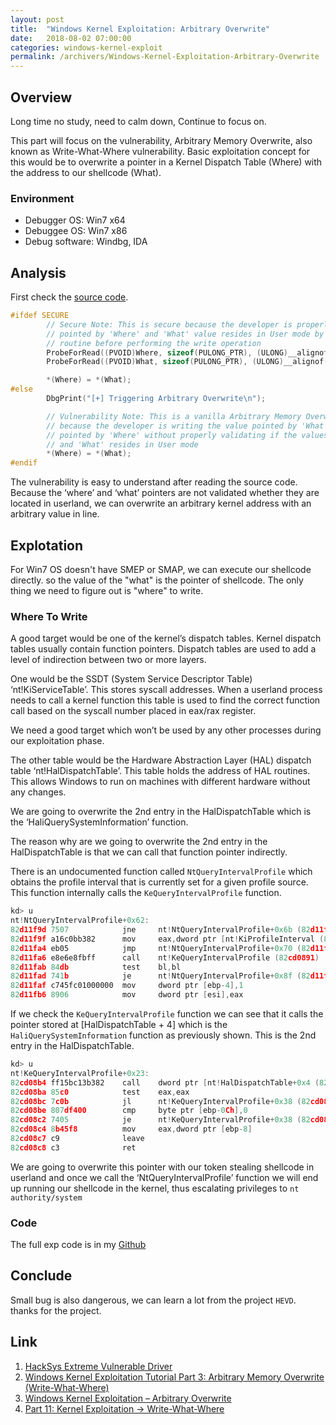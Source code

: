 ```yaml
---
layout: post
title:  "Windows Kernel Exploitation: Arbitrary Overwrite"
date:   2018-08-02 07:00:00
categories: windows-kernel-exploit
permalink: /archivers/Windows-Kernel-Exploitation-Arbitrary-Overwrite
---
```

## Overview
Long time no study, need to calm down, Continue to focus on.

This part will focus on the vulnerability, Arbitrary Memory Overwrite, also known as Write-What-Where vulnerability. Basic exploitation concept for this would be to overwrite a pointer in a Kernel Dispatch Table (Where) with the address to our shellcode (What).

### Environment
* Debugger OS: Win7 x64
* Debuggee OS: Win7 x86
* Debug software: Windbg, IDA

## Analysis
First check the [source code](https://github.com/hacksysteam/HackSysExtremeVulnerableDriver/blob/master/Driver/ArbitraryOverwrite.c).
```C
#ifdef SECURE
        // Secure Note: This is secure because the developer is properly validating if address
        // pointed by 'Where' and 'What' value resides in User mode by calling ProbeForRead()
        // routine before performing the write operation
        ProbeForRead((PVOID)Where, sizeof(PULONG_PTR), (ULONG)__alignof(PULONG_PTR));
        ProbeForRead((PVOID)What, sizeof(PULONG_PTR), (ULONG)__alignof(PULONG_PTR));

        *(Where) = *(What);
#else
        DbgPrint("[+] Triggering Arbitrary Overwrite\n");

        // Vulnerability Note: This is a vanilla Arbitrary Memory Overwrite vulnerability
        // because the developer is writing the value pointed by 'What' to memory location
        // pointed by 'Where' without properly validating if the values pointed by 'Where'
        // and 'What' resides in User mode
        *(Where) = *(What);
#endif
```
The vulnerability is easy to understand after reading the source code. Because the ‘where’ and ‘what’ pointers are not validated whether they are located in userland, we can overwrite an arbitrary kernel address with an arbitrary value in line.

## Explotation
For Win7 OS doesn't have SMEP or SMAP, we can execute our shellcode directly. so the value of the "what" is the pointer of shellcode. The only thing we need to figure out is "where" to write. 
### Where To Write
A good target would be one of the kernel’s dispatch tables. Kernel dispatch tables usually contain function pointers. Dispatch tables are used to add a level of indirection between two or more layers.

One would be the SSDT (System Service Descriptor Table) ‘nt!KiServiceTable’. This stores syscall addresses. When a userland process needs to call a kernel function this table is used to find the correct function call based on the syscall number placed in eax/rax register.

We need a good target which won’t be used by any other processes during our exploitation phase.

The other table would be the Hardware Abstraction Layer (HAL) dispatch table ‘nt!HalDispatchTable’. This table holds the address of HAL routines. This allows Windows to run on machines with different hardware without any changes.

We are going to overwrite the 2nd entry in the HalDispatchTable which is the ‘HaliQuerySystemInformation’ function. 

The reason why are we going to overwrite the 2nd entry in the HalDispatchTable is that we can call that  function pointer indirectly.

There is an undocumented function called `NtQueryIntervalProfile` which obtains the profile interval that is currently set for a given profile source. This function internally calls the `KeQueryIntervalProfile` function.
```C
kd> u
nt!NtQueryIntervalProfile+0x62:
82d11f9d 7507            jne     nt!NtQueryIntervalProfile+0x6b (82d11fa6)
82d11f9f a16c0bb382      mov     eax,dword ptr [nt!KiProfileInterval (82b30b6c)]
82d11fa4 eb05            jmp     nt!NtQueryIntervalProfile+0x70 (82d11fab)
82d11fa6 e8e6e8fbff      call    nt!KeQueryIntervalProfile (82cd0891)
82d11fab 84db            test    bl,bl
82d11fad 741b            je      nt!NtQueryIntervalProfile+0x8f (82d11fca)
82d11faf c745fc01000000  mov     dword ptr [ebp-4],1
82d11fb6 8906            mov     dword ptr [esi],eax
```
If we check the `KeQueryIntervalProfile` function we can see that it calls the pointer stored at [HalDispatchTable + 4] which is the `HaliQuerySystemInformation` function as previously shown. This is the 2nd entry in the HalDispatchTable.
```C
kd> u
nt!KeQueryIntervalProfile+0x23:
82cd08b4 ff15bc13b382    call    dword ptr [nt!HalDispatchTable+0x4 (82b313bc)]
82cd08ba 85c0            test    eax,eax
82cd08bc 7c0b            jl      nt!KeQueryIntervalProfile+0x38 (82cd08c9)
82cd08be 807df400        cmp     byte ptr [ebp-0Ch],0
82cd08c2 7405            je      nt!KeQueryIntervalProfile+0x38 (82cd08c9)
82cd08c4 8b45f8          mov     eax,dword ptr [ebp-8]
82cd08c7 c9              leave
82cd08c8 c3              ret
```
We are going to overwrite this pointer with our token stealing shellcode in userland and once we call the ‘NtQueryIntervalProfile’ function we will end up running our shellcode in the kernel, thus escalating privileges to `nt authority/system`

### Code
The full exp code is in my [Github](https://github.com/ray-cp/windows-kernel-exploit/tree/master/HEVD/Arbitrary_Overwrite/Win7_x86)
## Conclude
Small bug is also dangerous, we can learn a lot from the project `HEVD`. thanks for the project.
## Link
1. [HackSys Extreme Vulnerable Driver](https://github.com/hacksysteam/HackSysExtremeVulnerableDriver)
2. [Windows Kernel Exploitation Tutorial Part 3: Arbitrary Memory Overwrite (Write-What-Where)](https://rootkits.xyz/blog/2017/09/kernel-write-what-where/)
3. [Windows Kernel Exploitation – Arbitrary Overwrite](https://osandamalith.com/2017/06/14/windows-kernel-exploitation-arbitrary-overwrite/)
4. [Part 11: Kernel Exploitation -> Write-What-Where](https://www.fuzzysecurity.com/tutorials/expDev/15.html)